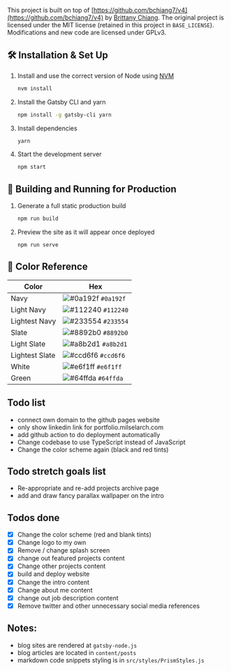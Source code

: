 This project is built on top of [https://github.com/bchiang7/v4](https://github.com/bchiang7/v4)
by [Brittany Chiang](https://brittanychiang.com/). The original project is
licensed under the MIT license (retained in this project in `BASE_LICENSE`). Modifications and new code are
licensed under GPLv3.

## 🛠 Installation & Set Up

1. Install and use the correct version of Node using [NVM](https://github.com/nvm-sh/nvm)

   ```sh
   nvm install
   ```

2. Install the Gatsby CLI and yarn

   ```sh
   npm install -g gatsby-cli yarn
   ```

3. Install dependencies

   ```sh
   yarn
   ```

4. Start the development server

   ```sh
   npm start
   ```

## 🚀 Building and Running for Production

1. Generate a full static production build

   ```sh
   npm run build
   ```

1. Preview the site as it will appear once deployed

   ```sh
   npm run serve
   ```

## 🎨 Color Reference

| Color          | Hex                                                                |
| -------------- | ------------------------------------------------------------------ |
| Navy           | ![#0a192f](https://via.placeholder.com/10/0a192f?text=+) `#0a192f` |
| Light Navy     | ![#112240](https://via.placeholder.com/10/0a192f?text=+) `#112240` |
| Lightest Navy  | ![#233554](https://via.placeholder.com/10/303C55?text=+) `#233554` |
| Slate          | ![#8892b0](https://via.placeholder.com/10/8892b0?text=+) `#8892b0` |
| Light Slate    | ![#a8b2d1](https://via.placeholder.com/10/a8b2d1?text=+) `#a8b2d1` |
| Lightest Slate | ![#ccd6f6](https://via.placeholder.com/10/ccd6f6?text=+) `#ccd6f6` |
| White          | ![#e6f1ff](https://via.placeholder.com/10/e6f1ff?text=+) `#e6f1ff` |
| Green          | ![#64ffda](https://via.placeholder.com/10/64ffda?text=+) `#64ffda` |

## Todo list

- connect own domain to the github pages website
- only show linkedin link for portfolio.milselarch.com
- add github action to do deployment automatically
- Change codebase to use TypeScript instead of JavaScript
- Change the color scheme again (black and red tints)

## Todo stretch goals list

- Re-appropriate and re-add projects archive page
- add and draw fancy parallax wallpaper on the intro

## Todos done

- [x] Change the color scheme (red and blank tints)
- [x] Change logo to my own
- [x] Remove / change splash screen
- [x] change out featured projects content
- [x] Change other projects content
- [x] build and deploy website
- [x] Change the intro content
- [x] Change about me content
- [x] change out job description content
- [x] Remove twitter and other unnecessary social media references

## Notes:

- blog sites are rendered at `gatsby-node.js`
- blog articles are located in `content/posts`
- markdown code snippets styling is in `src/styles/PrismStyles.js`
